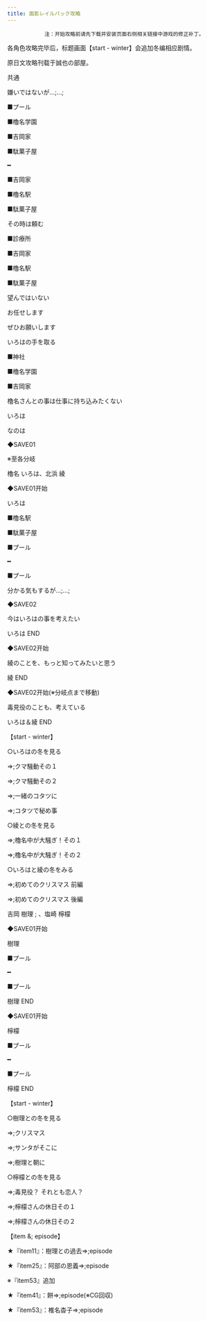 ```yaml
---
title: 面影レイルバック攻略
---
```


                注：开始攻略前请先下载并安装页面右侧相关链接中游戏的修正补丁。

各角色攻略完毕后，标题画面【start - winter】会追加冬编相应剧情。

原日文攻略刊载于誠也の部屋。



共通



嫌いではないが…;…;

■プール

■櫓名学園

■吉岡家

■駄菓子屋

━

■吉岡家

■櫓名駅

■駄菓子屋

その時は頼む

■診療所

■吉岡家

■櫓名駅

■駄菓子屋

望んではいない

お任せします

ぜひお願いします

いろはの手を取る

■神社

■櫓名学園

■吉岡家

櫓名さんとの事は仕事に持ち込みたくない

いろは

なのは

◆SAVE01

※至各分岐



櫓名 いろは、北浜 綾



◆SAVE01开始

いろは

■櫓名駅

■駄菓子屋

■プール

━

■プール

分かる気もするが…;…;

◆SAVE02

今はいろはの事を考えたい



いろは END



◆SAVE02开始

綾のことを、もっと知ってみたいと思う



綾 END



◆SAVE02开始(※分岐点まで移動)

毒見役のことも、考えている



いろは＆綾 END



【start - winter】

○いろはの冬を見る

⇒;クマ騒動その１

⇒;クマ騒動その２

⇒;一緒のコタツに

⇒;コタツで秘め事



○綾との冬を見る

⇒;櫓名中が大騒ぎ！その１

⇒;櫓名中が大騒ぎ！その２



○いろはと綾の冬をみる

⇒;初めてのクリスマス 前編

⇒;初めてのクリスマス 後編



吉岡 樹理 ; 、塩崎 檸檬



◆SAVE01开始

樹理

■プール

━

■プール



樹理 END



◆SAVE01开始

檸檬

■プール

━

■プール



檸檬 END



【start - winter】

○樹理との冬を見る

⇒;クリスマス

⇒;サンタがそこに

⇒;樹理と朝に



○檸檬との冬を見る

⇒;毒見役？ それとも恋人？

⇒;檸檬さんの休日その１

⇒;檸檬さんの休日その２

【item &; episode】

★『item11』：樹理との過去⇒;episode

★『item25』：阿部の恩義⇒;episode

※『item53』追加

★『item41』：餅⇒;episode(※CG回収)

★『item53』：椎名杳子⇒;episode


              
